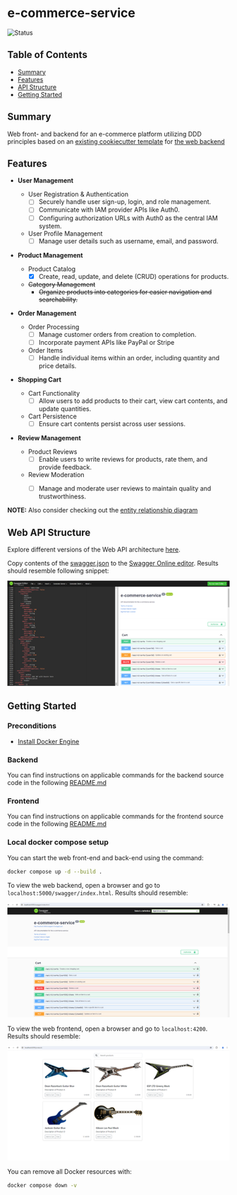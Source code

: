 # e-commerce-service

![Status](https://img.shields.io/badge/Status-In%20Development-yellow)

## Table of Contents

- [Summary](#summary)
- [Features](#features)
- [API Structure](#api-structure)
- [Getting Started](#getting-started)

## Summary

Web front- and backend for an e-commerce platform utilizing DDD principles based on an [existing cookiecutter template](https://github.com/MGTheTrain/dotnet-ddd-web-api-starter) for [the web backend](./backend/Mgtt.ECom/)

## Features

- **User Management**
  - User Registration & Authentication
    - [ ] Securely handle user sign-up, login, and role management.
    - [ ] Communicate with IAM provider APIs like Auth0.
    - [ ] Configuring authorization URLs with Auth0 as the central IAM system.
  - User Profile Management
    - [ ] Manage user details such as username, email, and password.

- **Product Management**
  - Product Catalog
    - [x] Create, read, update, and delete (CRUD) operations for products.
  - ~~Category Management~~
    - ~~Organize products into categories for easier navigation and searchability.~~

- **Order Management**
  - Order Processing
    - [ ] Manage customer orders from creation to completion.
    - [ ] Incorporate payment APIs like PayPal or Stripe
  - Order Items
    - [ ] Handle individual items within an order, including quantity and price details.

- **Shopping Cart**
  - Cart Functionality
    - [ ] Allow users to add products to their cart, view cart contents, and update quantities.
  - Cart Persistence
    - [ ] Ensure cart contents persist across user sessions.

- **Review Management**
  - Product Reviews
    - [ ] Enable users to write reviews for products, rate them, and provide feedback.
  - Review Moderation
    - [ ] Manage and moderate user reviews to maintain quality and trustworthiness.


**NOTE:** Also consider checking out the [entity relationship diagram](./docs/diagrams/entity-relationship-diagram.mmd)

## Web API Structure

Explore different versions of the Web API architecture [here](./docs/api-design/web-api-structure/).

Copy contents of the [swagger.json](./docs/api-design/swagger.json) to the [Swagger Online editor](https://editor.swagger.io/).
Results should resemble following snippet:

![swagger-ui-results.PNG](./docs/api-design/swagger-ui-results.PNG)

## Getting Started

### Preconditions

- [Install Docker Engine](https://docs.docker.com/engine/install/)

### Backend

You can find instructions on applicable commands for the backend source code in the following [README.md](./backend/Mgtt.ECom/README.md)

### Frontend

You can find instructions on applicable commands for the frontend source code in the following [README.md](./frontend/e-commerce-service/README.md)

### Local docker compose setup

You can start the web front-end and back-end using the command:

```sh
docker compose up -d --build .
``` 

To view the web backend, open a browser and go to `localhost:5000/swagger/index.html`. Results should resemble:

![Swagger UI trough Docker](./docs/api-design/swagger-ui-trough-docker.PNG)

To view the web frontend, open a browser and go to `localhost:4200`. Results should resemble:

![Web frontend with mock data](./docs/test/web-frontend-with-mock-data.PNG)

You can remove all Docker resources with:

```sh
docker compose down -v
```